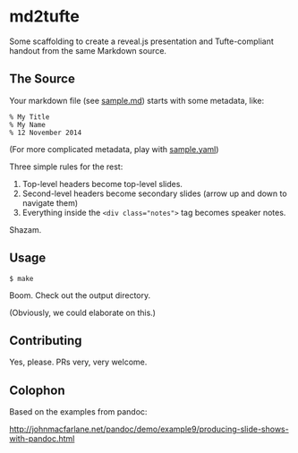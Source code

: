 # md2tufte

Some scaffolding to create a reveal.js presentation and Tufte-compliant
handout from the same Markdown source.

## The Source

Your markdown file (see [sample.md](https://github.com/ghelleks/md2tufte/blob/master/sample.md)) starts with some metadata, like:

```
% My Title
% My Name
% 12 November 2014
```

(For more complicated metadata, play with [sample.yaml](https://github.com/ghelleks/md2tufte/blob/master/sample.yaml))

Three simple rules for the rest:

1. Top-level headers become top-level slides.
2. Second-level headers become secondary slides (arrow up and down to navigate
them)
3. Everything inside the `<div class="notes">` tag becomes speaker notes.

Shazam.

## Usage

```
$ make
```

Boom. Check out the output directory. 

(Obviously, we could elaborate on this.)

## Contributing

Yes, please. PRs very, very welcome.

## Colophon

Based on the examples from pandoc:

  http://johnmacfarlane.net/pandoc/demo/example9/producing-slide-shows-with-pandoc.html
